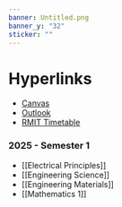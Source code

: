 ```yaml
---
banner: Untitled.png
banner_y: "32"
sticker: ""
---
```


# Hyperlinks

- [Canvas](https://rmit.instructure.com/)
- [Outlook](https://outlook.office.com/mail/)
- [RMIT Timetable](https://mytimetable.rmit.edu.au/odd/student?ss=fb0867712925434e857c759b8905c611)

### 2025 - Semester 1

- [[Electrical Principles]]
- [[Engineering Science]]
- [[Engineering Materials]]
- [[Mathematics 1]]